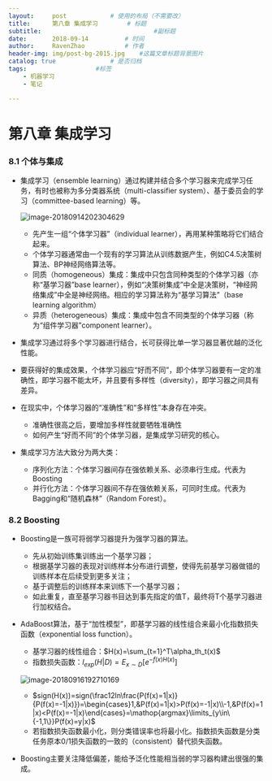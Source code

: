 ```yaml
---
layout:     post   			# 使用的布局（不需要改）
title:      第八章 集成学习		# 标题 
subtitle:                            	#副标题
date:       2018-09-14 			# 时间
author:     RavenZhao 			# 作者
header-img: img/post-bg-2015.jpg 	#这篇文章标题背景图片
catalog: true 				# 是否归档
tags:					#标签
    - 机器学习
    - 笔记

---
```


# 第八章 集成学习

### 8.1 个体与集成

- 集成学习（ensemble learning）通过构建并结合多个学习器来完成学习任务，有时也被称为多分类器系统（multi-classifier system）、基于委员会的学习（committee-based learning）等。

  ![image-20180914202304629](https://ws2.sinaimg.cn/large/0069RVTdgy1fv9ce38yi9j30ie09ewfl.jpg)

  - 先产生一组“个体学习器”（individual learner），再用某种策略将它们结合起来。
  - 个体学习器通常由一个现有的学习算法从训练数据产生，例如C4.5决策树算法、BP神经网络算法等。
  - 同质（homogeneous）集成：集成中只包含同种类型的个体学习器（亦称“基学习器”base learner），例如“决策树集成”中全是决策树，“神经网络集成”中全是神经网络。相应的学习算法称为“基学习算法”（base learning algorithm）
  - 异质（heterogeneous）集成：集成中包含不同类型的个体学习器（称为“组件学习器”component learner）。

- 集成学习通过将多个学习器进行结合，长可获得比单一学习器显著优越的泛化性能。

- 要获得好的集成效果，个体学习器应“好而不同”，即个体学习器要有一定的准确性，即学习器不能太坏，并且要有多样性（diversity），即学习器之间具有差异。

- 在现实中，个体学习器的“准确性”和“多样性”本身存在冲突。

  - 准确性很高之后，要增加多样性就要牺牲准确性
  - 如何产生“好而不同”的个体学习器，是集成学习研究的核心。

- 集成学习方法大致分为两大类：

  - 序列化方法：个体学习器间存在强依赖关系、必须串行生成。代表为Boosting
  - 并行化方法：个体学习器间不存在强依赖关系，可同时生成。代表为Bagging和“随机森林”（Random Forest）。

### 8.2 Boosting

- Boosting是一族可将弱学习器提升为强学习器的算法。

  - 先从初始训练集训练出一个基学习器；
  - 根据基学习器的表现对训练样本分布进行调整，使得先前基学习器做错的训练样本在后续受到更多关注；
  - 基于调整后的训练样本来训练下一个基学习器；
  - 如此重复，直至基学习器书目达到事先指定的值T，最终将T个基学习器进行加权结合。

- AdaBoost算法，基于“加性模型”，即基学习器的线性组合来最小化指数损失函数（exponential loss function）。

  - 基学习器的线性组合：$H(x)=\sum_{t=1}^T\alpha_th_t(x)$
  - 指数损失函数：$l_{exp}(H|D)=E_{x\sim D}[e^{-f(x)H(x)}]$

  ![image-20180916192710169](https://ws3.sinaimg.cn/large/006tNc79ly1fvbmjfc5enj30qc0kwdk9.jpg)
  - $sign(H(x))=sign(\frac12ln\frac{P(f(x)=1|x)}{P(f(x)=-1|x)})=\begin{cases}1,&P(f(x)=1|x)>P(f(x)=-1|x)\\-1,&P(f(x)=1|x)<P(f(x)=-1|x)\end{cases}=\mathop{argmax}\limits_{y\in\{-1,1\}}P(f(x)=y|x)$
  - 若指数损失函数最小化，则分类错误率也将最小化。指数损失函数是分类任务原本0/1损失函数的一致的（consistent）替代损失函数。

- Boosting主要关注降低偏差，能给予泛化性能相当弱的学习器构建出很强的集成。